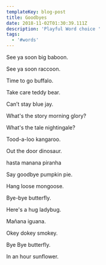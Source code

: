 ```yaml
---
templateKey: blog-post
title: Goodbyes
date: 2018-11-02T01:30:39.111Z
description: 'Playful Word choice '
tags:
  - '#words'
---
```

See ya soon big baboon. 

See ya soon raccoon. 

Time to go buffalo. 

Take care teddy bear. 

Can’t stay blue jay. 

What's the story morning glory? 

What's the tale nightingale? 

Tood-a-loo kangaroo. 

Out the door dinosaur. 

hasta manana piranha 

Say goodbye pumpkin pie.

Hang loose mongoose. 

Bye-bye butterfly. 

Here's a hug ladybug. 

Mañana iguana. 

Okey dokey smokey.

Bye Bye butterfly.

In an hour sunflower.
